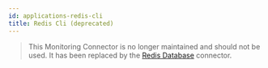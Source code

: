 ```yaml
---
id: applications-redis-cli
title: Redis Cli (deprecated)
---
```


> This Monitoring Connector is no longer maintained and should not be used. It has been replaced by the [Redis Database](applications-databases-redis.md) connector.
